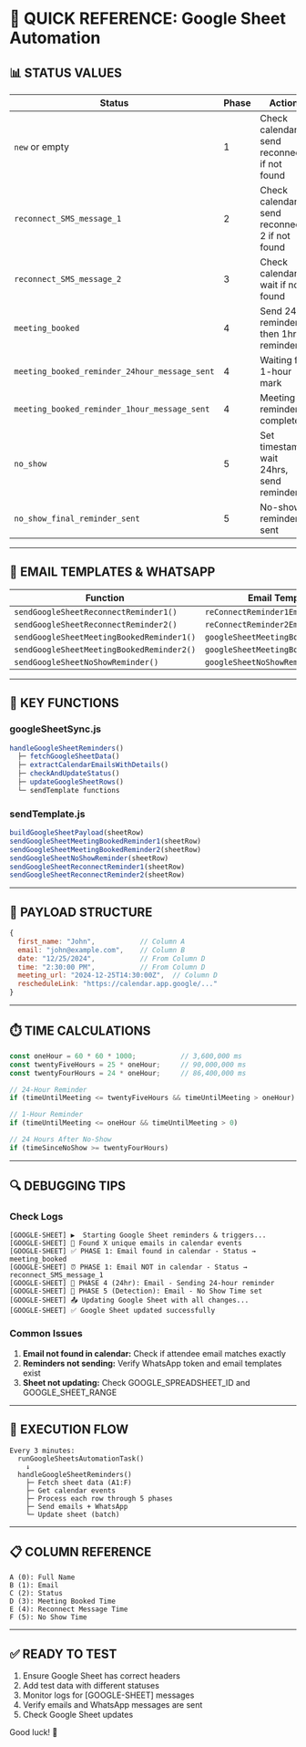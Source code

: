 # 🚀 QUICK REFERENCE: Google Sheet Automation

## 📊 STATUS VALUES

| Status | Phase | Action |
|--------|-------|--------|
| `new` or empty | 1 | Check calendar, send reconnect if not found |
| `reconnect_SMS_message_1` | 2 | Check calendar, send reconnect 2 if not found |
| `reconnect_SMS_message_2` | 3 | Check calendar, wait if not found |
| `meeting_booked` | 4 | Send 24hr reminder, then 1hr reminder |
| `meeting_booked_reminder_24hour_message_sent` | 4 | Waiting for 1-hour mark |
| `meeting_booked_reminder_1hour_message_sent` | 4 | Meeting reminder complete |
| `no_show` | 5 | Set timestamp, wait 24hrs, send reminder |
| `no_show_final_reminder_sent` | 5 | No-show reminder sent |

---

## 📧 EMAIL TEMPLATES & WHATSAPP

| Function | Email Template | WhatsApp Template |
|----------|---|---|
| `sendGoogleSheetReconnectReminder1()` | `reConnectReminder1Email` | `reminder_to_book_1_v2` |
| `sendGoogleSheetReconnectReminder2()` | `reConnectReminder2Email` | `reminder_to_book_2_v2` |
| `sendGoogleSheetMeetingBookedReminder1()` | `googleSheetMeetingBookedReminder1` | `meeting_reminder_24_v2` |
| `sendGoogleSheetMeetingBookedReminder2()` | `googleSheetMeetingBookedReminder2` | `_meeting_reminder_one_hour_before_v2` |
| `sendGoogleSheetNoShowReminder()` | `googleSheetNoShowReminder` | `meeting_not_attend_reminder_1_v2` |

---

## 🔧 KEY FUNCTIONS

### **googleSheetSync.js**
```javascript
handleGoogleSheetReminders()
  ├─ fetchGoogleSheetData()
  ├─ extractCalendarEmailsWithDetails()
  ├─ checkAndUpdateStatus()
  ├─ updateGoogleSheetRows()
  └─ sendTemplate functions
```

### **sendTemplate.js**
```javascript
buildGoogleSheetPayload(sheetRow)
sendGoogleSheetMeetingBookedReminder1(sheetRow)
sendGoogleSheetMeetingBookedReminder2(sheetRow)
sendGoogleSheetNoShowReminder(sheetRow)
sendGoogleSheetReconnectReminder1(sheetRow)
sendGoogleSheetReconnectReminder2(sheetRow)
```

---

## 📝 PAYLOAD STRUCTURE

```javascript
{
  first_name: "John",           // Column A
  email: "john@example.com",    // Column B
  date: "12/25/2024",           // From Column D
  time: "2:30:00 PM",           // From Column D
  meeting_url: "2024-12-25T14:30:00Z",  // Column D
  rescheduleLink: "https://calendar.app.google/..."
}
```

---

## ⏱️ TIME CALCULATIONS

```javascript
const oneHour = 60 * 60 * 1000;           // 3,600,000 ms
const twentyFiveHours = 25 * oneHour;     // 90,000,000 ms
const twentyFourHours = 24 * oneHour;     // 86,400,000 ms

// 24-Hour Reminder
if (timeUntilMeeting <= twentyFiveHours && timeUntilMeeting > oneHour)

// 1-Hour Reminder
if (timeUntilMeeting <= oneHour && timeUntilMeeting > 0)

// 24 Hours After No-Show
if (timeSinceNoShow >= twentyFourHours)
```

---

## 🔍 DEBUGGING TIPS

### Check Logs
```
[GOOGLE-SHEET] ▶️  Starting Google Sheet reminders & triggers...
[GOOGLE-SHEET] 📅 Found X unique emails in calendar events
[GOOGLE-SHEET] ✅ PHASE 1: Email found in calendar - Status → meeting_booked
[GOOGLE-SHEET] ⏰ PHASE 1: Email NOT in calendar - Status → reconnect_SMS_message_1
[GOOGLE-SHEET] 📧 PHASE 4 (24hr): Email - Sending 24-hour reminder
[GOOGLE-SHEET] 🚨 PHASE 5 (Detection): Email - No Show Time set
[GOOGLE-SHEET] 📤 Updating Google Sheet with all changes...
[GOOGLE-SHEET] ✅ Google Sheet updated successfully
```

### Common Issues
1. **Email not found in calendar:** Check if attendee email matches exactly
2. **Reminders not sending:** Verify WhatsApp token and email templates exist
3. **Sheet not updating:** Check GOOGLE_SPREADSHEET_ID and GOOGLE_SHEET_RANGE

---

## 🎯 EXECUTION FLOW

```
Every 3 minutes:
  runGoogleSheetsAutomationTask()
    ↓
  handleGoogleSheetReminders()
    ├─ Fetch sheet data (A1:F)
    ├─ Get calendar events
    ├─ Process each row through 5 phases
    ├─ Send emails + WhatsApp
    └─ Update sheet (batch)
```

---

## 📋 COLUMN REFERENCE

```
A (0): Full Name
B (1): Email
C (2): Status
D (3): Meeting Booked Time
E (4): Reconnect Message Time
F (5): No Show Time
```

---

## ✅ READY TO TEST

1. Ensure Google Sheet has correct headers
2. Add test data with different statuses
3. Monitor logs for [GOOGLE-SHEET] messages
4. Verify emails and WhatsApp messages are sent
5. Check Google Sheet updates

Good luck! 🚀

